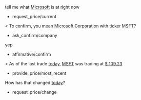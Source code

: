 tell me what [Microsoft](company_name) is at right now
* request_price/current

< To confirm, you mean [Microsoft Corporation](company_name) with ticker [MSFT](ticker_symbol)?
* ask_confirm/company

yep
* affirmative/confirm

< As of the last trade [today](time/price_time), [MSFT](ticker_symbol) was trading at [$ 109.23](currency/price)
* provide_price/most_recent

How has that changed [today](time/price_time)?
* request_price/change